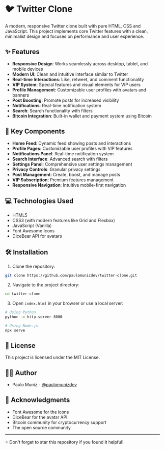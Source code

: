 # 🐦 Twitter Clone

A modern, responsive Twitter clone built with pure HTML, CSS and JavaScript. This project implements core Twitter features with a clean, minimalist design and focuses on performance and user experience.

## ✨ Features

- **Responsive Design**: Works seamlessly across desktop, tablet, and mobile devices
- **Modern UI**: Clean and intuitive interface similar to Twitter
- **Real-time Interactions**: Like, retweet, and comment functionality
- **VIP System**: Special features and visual elements for VIP users
- **Profile Management**: Customizable user profiles with avatars and banners
- **Post Boosting**: Promote posts for increased visibility
- **Notifications**: Real-time notification system
- **Search**: Search functionality with filters
- **Bitcoin Integration**: Built-in wallet and payment system using Bitcoin

## 🚀 Key Components

- **Home Feed**: Dynamic feed showing posts and interactions
- **Profile Pages**: Customizable user profiles with VIP features
- **Notifications Panel**: Real-time notification system
- **Search Interface**: Advanced search with filters
- **Settings Panel**: Comprehensive user settings management
- **Privacy Controls**: Granular privacy settings
- **Post Management**: Create, boost, and manage posts
- **VIP Subscription**: Premium features management
- **Responsive Navigation**: Intuitive mobile-first navigation

## 💻 Technologies Used

- HTML5
- CSS3 (with modern features like Grid and Flexbox)
- JavaScript (Vanilla)
- Font Awesome Icons
- DiceBear API for avatars
## 🛠️ Installation

1. Clone the repository:
```bash
git clone https://github.com/paulomunizdev/twitter-clone.git
```

2. Navigate to the project directory:
```bash
cd twitter-clone
```

3. Open `index.html` in your browser or use a local server:
```bash
# Using Python
python -m http.server 8000

# Using Node.js
npx serve
```

## 📜 License

This project is licensed under the MIT License.

## 👨‍💻 Author

- Paulo Muniz - [@paulomunizdev](https://github.com/paulomunizdev)

## 🙏 Acknowledgments

- Font Awesome for the icons
- DiceBear for the avatar API
- Bitcoin community for cryptocurrency support
- The open source community

---
⭐ Don't forget to star this repository if you found it helpful!
